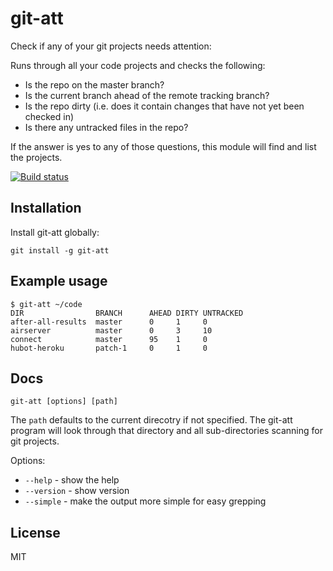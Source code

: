 # git-att

Check if any of your git projects needs attention:

Runs through all your code projects and checks the following:

- Is the repo on the master branch?
- Is the current branch ahead of the remote tracking branch?
- Is the repo dirty (i.e. does it contain changes that have not yet been
  checked in)
- Is there any untracked files in the repo?

If the answer is yes to any of those questions, this module will find
and list the projects.

[![Build status](https://travis-ci.org/watson/git-att.svg?branch=master)](https://travis-ci.org/watson/git-att)

## Installation

Install git-att globally:

```
git install -g git-att
```

## Example usage

```
$ git-att ~/code
DIR                BRANCH      AHEAD DIRTY UNTRACKED
after-all-results  master      0     1     0        
airserver          master      0     3     10        
connect            master      95    1     0        
hubot-heroku       patch-1     0     1     0        
```

## Docs

```
git-att [options] [path]
```

The `path` defaults to the current direcotry if not specified. The
git-att program will look through that directory and all sub-directories
scanning for git projects.

Options:

- `--help` - show the help
- `--version` - show version
- `--simple` - make the output more simple for easy grepping

## License

MIT
